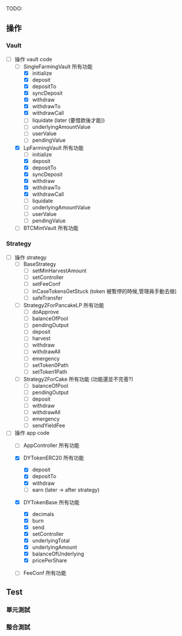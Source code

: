 TODO:
## 操作
### Vault
- [ ] 操作 vault code
  - [ ] SingleFarmingVault 所有功能
    - [x] initialize
    - [x] deposit
    - [x] depositTo
    - [x] syncDeposit
    - [x] withdraw
    - [x] withdrawTo
    - [x] withdrawCall
    - [ ] liquidate (later (要借款後才能))
    - [ ] underlyingAmountValue
    - [ ] userValue
    - [ ] pendingValue
  - [x] LpFarmingVault 所有功能
    - [ ] initialize
    - [x] deposit
    - [x] depositTo
    - [x] syncDeposit
    - [x] withdraw
    - [x] withdrawTo
    - [x] withdrawCall
    - [ ] liquidate
    - [ ] underlyingAmountValue
    - [ ] userValue
    - [ ] pendingValue
  - [ ] BTCMintVault 所有功能

### Strategy
- [ ] 操作 strategy
  - [ ] BaseStrategy
    - [ ] setMinHarvestAmount
    - [ ] setController
    - [ ] setFeeConf
    - [ ] inCaseTokensGetStuck (token 被暫停的時候,管理員手動去做)
    - [ ] safeTransfer
  - [ ] Strategy2ForPancakeLP 所有功能
    - [ ] doApprove
    - [ ] balanceOfPool
    - [ ] pendingOutput
    - [ ] deposit
    - [ ] harvest
    - [ ] withdraw
    - [ ] withdrawAll
    - [ ] emergency
    - [ ] setToken0Path
    - [ ] setToken1Path
  - [ ] Strategy2ForCake 所有功能 (功能還並不完善?)
    - [ ] balanceOfPool
    - [ ] pendingOutput
    - [ ] deposit
    - [ ] withdraw
    - [ ] withdrawAll
    - [ ] emergency
    - [ ] sendYieldFee
- [ ] 操作 app code
  - [ ] AppController 所有功能
  - [x] DYTokenERC20 所有功能
    - [x] deposit
    - [x] depositTo
    - [x] withdraw
    - [ ] earn (later -> after strategy)
  - [x] DYTokenBase 所有功能
    - [x] decimals
    - [x] burn
    - [x] send
    - [x] setController
    - [x] underlyingTotal
    - [x] underlyingAmount
    - [x] balanceOfUnderlying
    - [x] pricePerShare
  - [ ] FeeConf 所有功能


## Test

### 單元測試
### 整合測試
